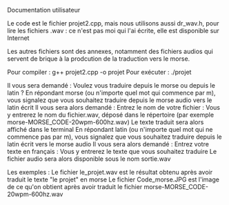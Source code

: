 Documentation utilisateur

Le code est le fichier projet2.cpp, mais nous utilisons aussi dr_wav.h, pour lire les fichiers .wav : ce n'est pas moi qui l'ai écrite, elle est disponible sur Internet

Les autres fichiers sont des  annexes, notamment des fichiers audios qui servent de brique à la prodcution de la traduction vers le morse.

Pour compiler : g++ projet2.cpp -o projet
Pour exécuter : ./projet

Il vous sera demandé : Voulez vous traduire depuis le morse ou depuis le latin ?
En répondant morse (ou n'importe quel mot qui commence par m), vous signalez que vous souhaitez traduire depuis le morse audio vers le latin écrit
	Il vous sera alors demandé : Entrez le nom de votre fichier : 
	Vous y entrerez le nom du fichier.wav, déposé dans le répertoire (par exemple morse-MORSE_CODE-20wpm-600hz.wav)
	Le texte traduit sera alors affiché dans le terminal
En répondant latin (ou n'importe quel mot qui ne commence pas par m), vous signalez que vous souhaitez traduire depuis le latin écrit vers le morse audio
	Il vous sera alors demandé : Entrez votre texte en français : 
	Vous y entrerez le texte que vous souhaitez traduire
	Le fichier audio sera alors disponible sous le nom sortie.wav
	
Les exemples :
	Le fichier le_projet.wav est le résultat obtenu après avoir traduit le texte "le projet" en morse
	Le fichier Code_morse.JPG est l'image de ce qu'on obtient après avoir traduit le fichier morse-MORSE_CODE-20wpm-600hz.wav
